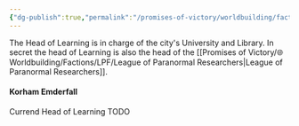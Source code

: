 ```yaml
---
{"dg-publish":true,"permalink":"/promises-of-victory/worldbuilding/factions/the-triad/head-of-learning/","title":"Head of Learning","noteIcon":"NPC","created":"2023-01-25T02:26:54.280+01:00","updated":"2023-03-29T21:32:48.386+02:00"}
---
```


The Head of Learning is in charge of the city's University and Library.
In secret the head of Learning is also the head of the [[Promises of Victory/🌐Worldbuilding/Factions/LPF/League of Paranormal Researchers\|League of Paranormal Researchers]].

#### Korham Emderfall

Currend Head of Learning TODO